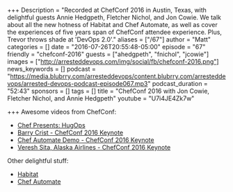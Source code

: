 +++
Description = "Recorded at ChefConf 2016 in Austin, Texas, with delightful guests Annie Hedgpeth, Fletcher Nichol, and Jon Cowie. We talk about all the new hotness of Habitat and Chef Automate, as well as cover the experiences of five years span of ChefConf attendee experience. Plus, Trevor throws shade at 'DevOps 2.0'."
aliases = ["/67"]
author = "Matt"
categories = []
date = "2016-07-26T20:55:48-05:00"
episode = "67"
friendly = "chefconf-2016"
guests = ["ahedgpeth", "fnichol", "jcowie"]
images = ["http://arresteddevops.com/img/social/fb/chefconf-2016.png"]
news_keywords = []
podcast = "https://media.blubrry.com/arresteddevops/content.blubrry.com/arresteddevops/arrested-devops-podcast-episode067.mp3"
podcast_duration = "52:43"
sponsors = []
tags = []
title = "ChefConf 2016 with Jon Cowie, Fletcher Nichol, and Annie Hedgpeth"
youtube = "U7i4JE4Zk7w"

+++
Awesome videos from ChefConf:

- [Chef Presents: HugOps](https://www.youtube.com/watch?v=pW48v1xAPyI)
- [Barry Crist - ChefConf 2016 Keynote](https://www.youtube.com/watch?v=mA-gozxxrPo)
- [Chef Automate Demo - ChefConf 2016 Keynote](https://www.youtube.com/watch?v=ihnrB_CNn0o)
- [Veresh Sita, Alaska Airlines - ChefConf 2016 Keynote](https://www.youtube.com/watch?v=mGJkhuRlvTo)

Other delightful stuff:

- [Habitat](https://habitat.sh)
- [Chef Automate](https://www.chef.io/automate/)
